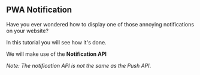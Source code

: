 ## PWA Notification

Have you ever wondered how to display one of those annoying notifications on your website?

In this tutorial you will see how it's done.

We will make use of the <strong>Notification API</strong>


<i>Note: The notification API is not the same as the Push API</i>.
